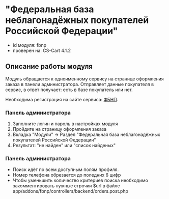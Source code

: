 "Федеральная база неблагонадёжных покупателей Российской Федерации"
==============================

* id модуля: fbnp
* проверен на: CS-Cart 4.1.2 

Описание работы модуля
----------------------

Модуль обращается к одноименному сервису на странице оформления заказа в панели администратора. 
Отправляет данные покупателя в сервис, в ответ получает: есть в базе покупатель или нет.

Необходима регистрация на сайте сервиса: [ФБНП](http://fbnp.ru/ "ФБНП").

### Панель администратора

1. Заполните логин и пароль в настройках модуля
2. Пройдите на страницу оформления заказа
3. Вкладка "Модули" -> Раздел "Федеральная база неблагонадёжных покупателей Российской Федерации" 
4. Результат: "не найден" или "список найденых"


### Панель администратора

* Поиск идёт по всем доступным полям профиля. 
* Номер телефона обрезается до поледних 6 цифр
* Чтобы уменьшить количество критериев поиска необходимо закомментировать нужные строчки $url в файле app/addons/fbnp/controllers/backend/orders.post.php


